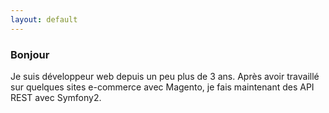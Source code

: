 ```yaml
---
layout: default
---
```

### Bonjour

Je suis développeur web depuis un peu plus de 3 ans.
Après avoir travaillé sur quelques sites e-commerce avec Magento, je fais maintenant des API REST avec Symfony2.

